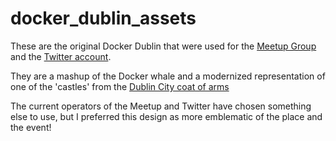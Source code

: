 # docker_dublin_assets

These are the original Docker Dublin that were used for the [Meetup Group](https://www.meetup.com/Docker-Dublin/) and the [Twitter account](https://twitter.com/dockerdublin). 

They are a mashup of the Docker whale and a modernized representation
of one of the 'castles' from the [Dublin City coat of
arms](http://www.dublincity.ie/main-menu-your-council-lord-mayor-history/dublin-city-coat-arms)

The current operators of the Meetup and Twitter have chosen something else to use, but I preferred this design as more emblematic of the place and the event!